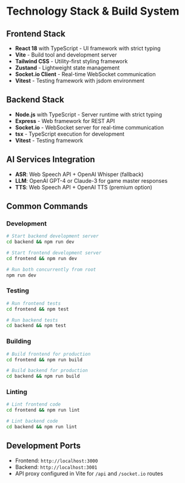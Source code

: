 # Technology Stack & Build System

## Frontend Stack
- **React 18** with TypeScript - UI framework with strict typing
- **Vite** - Build tool and development server
- **Tailwind CSS** - Utility-first styling framework
- **Zustand** - Lightweight state management
- **Socket.io Client** - Real-time WebSocket communication
- **Vitest** - Testing framework with jsdom environment

## Backend Stack
- **Node.js** with TypeScript - Server runtime with strict typing
- **Express** - Web framework for REST API
- **Socket.io** - WebSocket server for real-time communication
- **tsx** - TypeScript execution for development
- **Vitest** - Testing framework

## AI Services Integration
- **ASR**: Web Speech API + OpenAI Whisper (fallback)
- **LLM**: OpenAI GPT-4 or Claude-3 for game master responses
- **TTS**: Web Speech API + OpenAI TTS (premium option)

## Common Commands

### Development
```bash
# Start backend development server
cd backend && npm run dev

# Start frontend development server  
cd frontend && npm run dev

# Run both concurrently from root
npm run dev
```

### Testing
```bash
# Run frontend tests
cd frontend && npm test

# Run backend tests
cd backend && npm test
```

### Building
```bash
# Build frontend for production
cd frontend && npm run build

# Build backend for production
cd backend && npm run build
```

### Linting
```bash
# Lint frontend code
cd frontend && npm run lint

# Lint backend code
cd backend && npm run lint
```

## Development Ports
- Frontend: `http://localhost:3000`
- Backend: `http://localhost:3001`
- API proxy configured in Vite for `/api` and `/socket.io` routes